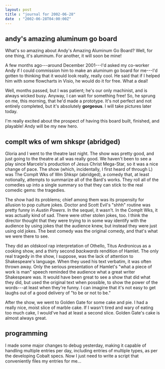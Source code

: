 ```yaml
---
layout: post
title : "journal for 2002-06-28"
date  : "2002-06-28T04:00:00Z"
---
```



## andy's amazing aluminum go board

What's so amazing about Andy's Amazing Aluminum Go Board?  Well, for one thing, it's aluminum.  For another, it will soon be mine!

A few months ago---around December 2001---I'd asked my co-worker Andy if I could commission him to make an aluminum go board for me---I'd gotten to thinking that it would look really, really cool.  He said that if I helped him with some flowcharts in Visio, he would do it for free.  What a deal!

Well, months passed, but I was patient;  he's our only machinist, and is always wicked busy.  Anyway, I can wait for something free!  So, he sprung on me, this morning, that he'd made a prototype.  It's not perfect and not entirely completed, but it's absolutely <strong>gorgeous</strong>.  I will take pictures later today.

I'm really excited about the prospect of having this board built, finished, and playable!  Andy will be my new hero.

## complt wks of wm shkspr (abridged)

Gloria and I went to the theatre last night.  The show was pretty good, and just going to the theatre at all was really good.  We haven't been to see a play since Marcelo's production of Jesus Christ Mega-Star, so it was a nice change of pace.  The show (which, incidentally, I first heard of through L) was The Complt Wks of Wm Shkspr (abridged), a comedy that, at least notionally, attempts to summarize all of the Bard's works.  They roll all of the comedies up into a single summary so that they can stick to the real comedic gems: the tragedies.

The show had its problems;  chief among them was its propensity for allusion to pop culture jokes.  Doctor and Scott Evil's "shhh" routine was pretty funny in <cite class='movie'>Austin Powers</cite>.  In the sequel, it wasn't.  In the Complt Wks, it was actually kind of sad.  There were other stolen jokes, too. I think the director thought that they were trying to in some way identify with the audience by using jokes that the audience knew, but instead they were just using old jokes.  The best comedy was the original comedy, and that's what we were there to see.

They did an oldskool rap interpretation of Othello, Titus Andronicus as a cooking show, and a thirty second <em>backwards</em> rendition of Hamlet.  The only real tragedy in the show, I suppose, was the lack of attention to Shakespeare's language.  When they used his text verbatim, it was often thrown away.  Only the serious presentation of Hamlet's "what a piece of work is man" speech reminded the audience what a great writer Shakespeare was.  It would have been great to see a show that did what they did, but used the original text when possible, to show the power of the words---at least when they're funny.  I can imagine that it's not easy to get laughs out of a good delivery of "to be or not to be."

After the show, we went to Golden Gate for some cake and pie.  I had a really nice, moist slice of marble cake.  If I wasn't tired and wary of eating too much cake, I would've had at least a second slice.  Golden Gate's cake is almost always great.

## programming

I made some major changes to debug yesterday, making it capable of handling multiple entries per day, including entries of multiple types, as per the developing Cobalt specs.  Now I just need to write a script that conveniently files my entries for me...

